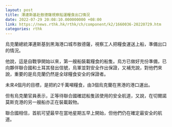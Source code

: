 ```yaml
---
layout: post
title: 澤連斯基赴敖德薩視察船運糧食出口情況
date: 2022-07-29 20:08:10.000000000 +08:00
link: https://news.rthk.hk/rthk/ch/component/k2/1660036-20220729.htm
categories: rthk
---
```


烏克蘭總統澤連斯基到黑海港口城市敖德薩，視察工人把糧食運送上船，準備出口的情況。

他說，這是自戰爭開始以來，第一艘船裝載糧食的船隻。烏方已做好充份準備，已向夥伴聯合國和土耳其發出信號，烏軍並對安全作出保證，又補充說，對他們來說，重要的是烏克蘭仍然是全球糧食安全的保證者。

未來4個月的目標，是把約2千萬噸糧食，由3個烏克蘭在黑港的港口運出。

但有烏克蘭官員表示，正等待聯合國確認船隻該使用的安全航道，又說，在切爾諾莫斯克港的另一艘船亦正在裝載穀物。

聯合國相信，首航可望最早在當地星期五早上開始，但他們仍在確定最安全的航道。
